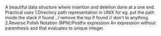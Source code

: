 A beautiful data structure where insertion and deletion done at a one end.
Practical uses 
1.Directory path representation in UNIX
    for eg. put the path inside the stack 
    if found ../ remove the top if found // don't to anything
2.Reverse Polish Notation (RPN)/Postfix expression
An expression without parenthesis and that evaluates to unique integer.


